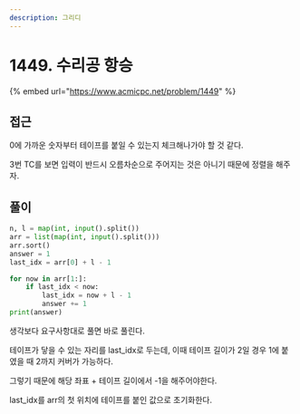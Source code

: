 ```yaml
---
description: 그리디
---
```


# 1449. 수리공 항승

{% embed url="https://www.acmicpc.net/problem/1449" %}

## 접근

0에 가까운 숫자부터 테이프를 붙일 수 있는지 체크해나가야 할 것 같다.

3번 TC를 보면 입력이 반드시 오름차순으로 주어지는 것은 아니기 때문에 정렬을 해주자.

## 풀이

```python
n, l = map(int, input().split())
arr = list(map(int, input().split()))
arr.sort()
answer = 1
last_idx = arr[0] + l - 1

for now in arr[1:]:
    if last_idx < now:
        last_idx = now + l - 1
        answer += 1
print(answer)
```

생각보다 요구사항대로 풀면 바로 풀린다.

테이프가 닿을 수 있는 자리를 last\_idx로 두는데, 이때 테이프 길이가 2일 경우 1에 붙였을 때 2까지 커버가 가능하다.

그렇기 때문에 해당 좌표 + 테이프 길이에서 -1을 해주어야한다.

last\_idx를 arr의 첫 위치에 테이프를 붙인 값으로 초기화한다.
